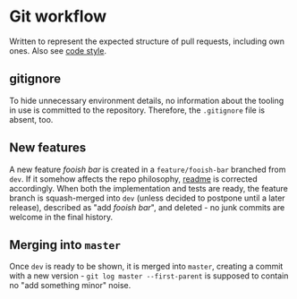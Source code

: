 # Git workflow

Written to represent the expected structure of pull requests, including own ones. Also see [code style](./CODESTYLE.md).

## gitignore

To hide unnecessary environment details, no information about the tooling in use is committed to the repository. Therefore, the `.gitignore` file is absent, too.

## New features

A new feature *fooish bar* is created in a `feature/fooish-bar` branched from `dev`. If it somehow affects the repo philosophy, [readme](./README.md) is corrected accordingly. When both the implementation and tests are ready, the feature branch is squash-merged into `dev` (unless decided to postpone until a later release), described as "add *fooish bar*", and deleted - no junk commits are welcome in the final history.

## Merging into `master`

Once `dev` is ready to be shown, it is merged into `master`, creating a commit with a new version - `git log master --first-parent` is supposed to contain no "add something minor" noise.